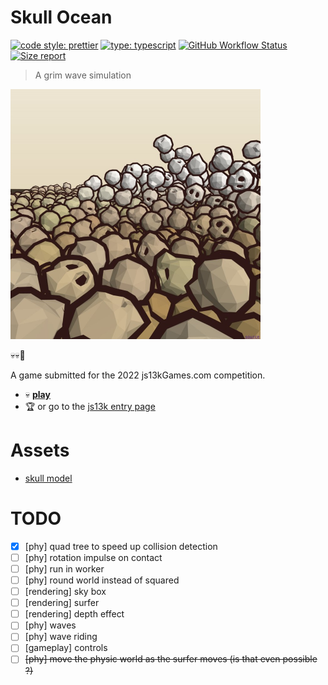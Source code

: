 # Skull Ocean

[![code style: prettier](https://img.shields.io/badge/code_style-prettier-ff69b4.svg?style=flat-square)](https://github.com/prettier/prettier) [![type: typescript](https://img.shields.io/npm/types/typescript.svg?style=flat-square)](https://github.com/microsoft/TypeScript) [![GitHub Workflow Status](https://img.shields.io/github/workflow/status/platane/skull-ocean/main?style=flat-square)](https://github.com/platane/skull-ocean/actions?query=workflow%3Amain) [![Size report](https://img.shields.io/endpoint?url=https://raw.githubusercontent.com/Platane/skull-ocean/gh-pages/shieldio_size.json&style=flat-square)](https://github.com/Platane/skull-ocean/blob/gh-pages/bundle.zip)

> A grim wave simulation

<img src="./doc/images/800x800.jpg" height="400px" />

💀💀🌊

A game submitted for the 2022 js13kGames.com competition.

- 💀 [**play**](https://platane.github.io/skull-ocean/index.html)
- 🏆 or go to the [js13k entry page](https://js13kgames.com/entries/skull-ocean)

# Assets

- [skull model](https://skfb.ly/oxTxY)

# TODO

- [x] [phy] quad tree to speed up collision detection
- [ ] [phy] rotation impulse on contact
- [ ] [phy] run in worker
- [ ] [phy] round world instead of squared
- [ ] [rendering] sky box
- [ ] [rendering] surfer
- [ ] [rendering] depth effect
- [ ] [phy] waves
- [ ] [phy] wave riding
- [ ] [gameplay] controls
- [ ] ~~[phy] move the physic world as the surfer moves (is that even possible ?)~~
